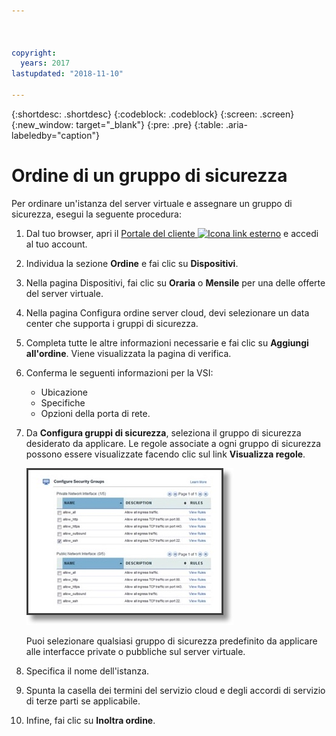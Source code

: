 ```yaml
---



copyright:
  years: 2017
lastupdated: "2018-11-10"

---
```


{:shortdesc: .shortdesc}
{:codeblock: .codeblock}
{:screen: .screen}
{:new_window: target="_blank"}
{:pre: .pre}
{:table: .aria-labeledby="caption"}

# Ordine di un gruppo di sicurezza

Per ordinare un'istanza del server virtuale e assegnare un gruppo di sicurezza, esegui la seguente procedura:

1. Dal tuo browser, apri il [Portale del cliente ![Icona link esterno](../../icons/launch-glyph.svg "Icona link esterno")](https://control.softlayer.com/) e accedi al tuo account.
2. Individua la sezione **Ordine** e fai clic su **Dispositivi**.
3. Nella pagina Dispositivi, fai clic su **Oraria** o **Mensile** per una delle offerte del server virtuale.
4. Nella pagina Configura ordine server cloud, devi selezionare un data center che supporta i gruppi di sicurezza.
5. Completa tutte le altre informazioni necessarie e fai clic su **Aggiungi all'ordine**. Viene visualizzata la pagina di verifica.
6. Conferma le seguenti informazioni per la VSI: 

	* Ubicazione
	* Specifiche
	* Opzioni della porta di rete. 

7. Da **Configura gruppi di sicurezza**, seleziona il gruppo di sicurezza desiderato da applicare. Le regole associate a ogni gruppo di sicurezza possono essere visualizzate facendo clic sul link **Visualizza regole**. 

	![Gruppo di sicurezza personalizzato](./images/sgs.jpg)

	Puoi selezionare qualsiasi gruppo di sicurezza predefinito da applicare alle interfacce private o pubbliche sul server virtuale.
	
8. Specifica il nome dell'istanza.
9. Spunta la casella dei termini del servizio cloud e degli accordi di servizio di terze parti se applicabile.
10. Infine, fai clic su **Inoltra ordine**.
